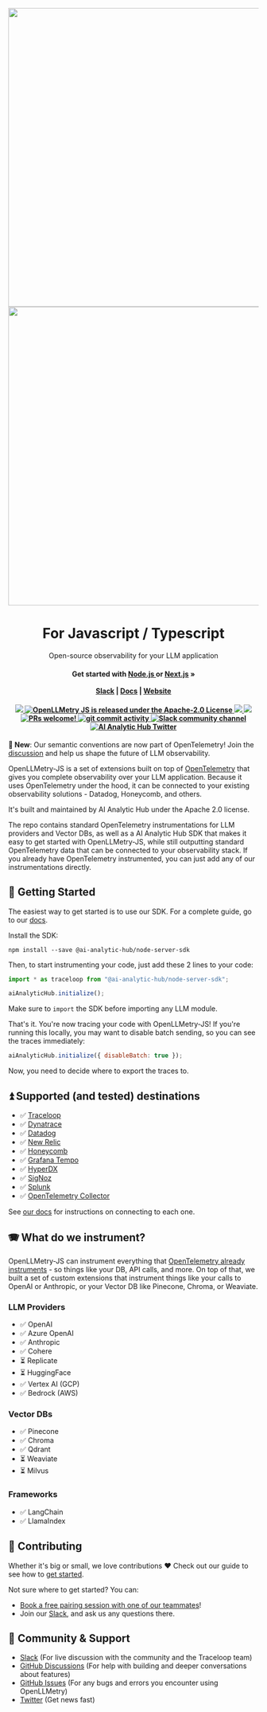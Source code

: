 <p align="center">
<a href="https://www.ai-analytic-hub.com/openllmetry#gh-light-mode-only">
<img width="600" src="https://raw.githubusercontent.com/ai-analytic-hub/openllmetry/main/img/logo-light.png">
</a>
<a href="https://www.ai-analytic-hub.com/openllmetry#gh-dark-mode-only">
<img width="600" src="https://raw.githubusercontent.com/ai-analytic-hub/openllmetry/main/img/logo-dark.png">
</a>
</p>
<h1 align="center">For Javascript / Typescript</h1>
<p align="center">
  <p align="center">Open-source observability for your LLM application</p>
</p>
<h4 align="center">
    Get started with <a href="https://ai-analytic-hub.com/docs/openllmetry/getting-started-ts"><strong>Node.js </strong></a>
    or <a href="https://ai-analytic-hub.com/docs/openllmetry/getting-started-nextjs"><strong>Next.js</strong></a> »
    <br />
    <br />
  <a href="https://ai-analytic-hub.com/slack">Slack</a> |
  <a href="https://ai-analytic-hub.com/docs/openllmetry/introduction">Docs</a> |
  <a href="https://www.ai-analytic-hub.com/openllmetry">Website</a>
</h4>

<h4 align="center">
   <a href="https://www.npmjs.com/package/@ai-analytic-hub/node-server-sdk">
    <img src="https://badge.fury.io/js/@traceloop%2Fnode-server-sdk.svg">
  </a>
   <a href="https://github.com/ai-analytic-hub/openllmetry-js/blob/main/LICENSE">
    <img src="https://img.shields.io/badge/license-Apache 2.0-blue.svg" alt="OpenLLMetry JS is released under the Apache-2.0 License">
  </a>
  <a href="https://github.com/ai-analytic-hub/openllmetry-js/actions/workflows/ci.yml">
  <img src="https://github.com/ai-analytic-hub/openllmetry-js/actions/workflows/ci.yml/badge.svg">
  </a>
  <a href="https://www.ycombinator.com/companies/ai-analytic-hub"><img src="https://img.shields.io/website?color=%23f26522&down_message=Y%20Combinator&label=Backed&logo=ycombinator&style=flat-square&up_message=Y%20Combinator&url=https%3A%2F%2Fwww.ycombinator.com"></a>
  <a href="https://github.com/ai-analytic-hub/openllmetry-js/blob/main/CONTRIBUTING.md">
    <img src="https://img.shields.io/badge/PRs-Welcome-brightgreen" alt="PRs welcome!" />
  </a>
  <a href="https://github.com/ai-analytic-hub/openllmetry-js/issues">
    <img src="https://img.shields.io/github/commit-activity/m/traceloop/openllmetry-js" alt="git commit activity" />
  </a>
  <a href="https://ai-analytic-hub.com/slack">
    <img src="https://img.shields.io/badge/chat-on%20Slack-blueviolet" alt="Slack community channel" />
  </a>
  <a href="https://twitter.com/ai-analytic-hub">
    <img src="https://img.shields.io/badge/follow-%40traceloopdev-1DA1F2?logo=twitter&style=social" alt="AI Analytic Hub Twitter" />
  </a>
</h4>

**🎉 New**:
Our semantic conventions are now part of OpenTelemetry! Join the [discussion](https://github.com/open-telemetry/community/blob/1c71595874e5d125ca92ec3b0e948c4325161c8a/projects/llm-semconv.md) and help us shape the future of LLM observability.

OpenLLMetry-JS is a set of extensions built on top of [OpenTelemetry](https://opentelemetry.io/) that gives you complete observability over your LLM application. Because it uses OpenTelemetry under the hood, it can be connected to your existing observability solutions - Datadog, Honeycomb, and others.

It's built and maintained by AI Analytic Hub under the Apache 2.0 license.

The repo contains standard OpenTelemetry instrumentations for LLM providers and Vector DBs, as well as a AI Analytic Hub SDK that makes it easy to get started with OpenLLMetry-JS, while still outputting standard OpenTelemetry data that can be connected to your observability stack.
If you already have OpenTelemetry instrumented, you can just add any of our instrumentations directly.

## 🚀 Getting Started

The easiest way to get started is to use our SDK.
For a complete guide, go to our [docs](https://ai-analytic-hub.com/docs/openllmetry/getting-started-ts).

Install the SDK:

```shell
npm install --save @ai-analytic-hub/node-server-sdk
```

Then, to start instrumenting your code, just add these 2 lines to your code:

```js
import * as traceloop from "@ai-analytic-hub/node-server-sdk";

aiAnalyticHub.initialize();
```

Make sure to `import` the SDK before importing any LLM module.

That's it. You're now tracing your code with OpenLLMetry-JS!
If you're running this locally, you may want to disable batch sending, so you can see the traces immediately:

```js
aiAnalyticHub.initialize({ disableBatch: true });
```

Now, you need to decide where to export the traces to.

## ⏫ Supported (and tested) destinations

- ✅ [Traceloop](https://www.traceloop.com/docs/openllmetry/integrations/traceloop)
- ✅ [Dynatrace](https://www.traceloop.com/docs/openllmetry/integrations/dynatrace)
- ✅ [Datadog](https://www.traceloop.com/docs/openllmetry/integrations/datadog)
- ✅ [New Relic](https://www.traceloop.com/docs/openllmetry/integrations/newrelic)
- ✅ [Honeycomb](https://www.traceloop.com/docs/openllmetry/integrations/honeycomb)
- ✅ [Grafana Tempo](https://www.traceloop.com/docs/openllmetry/integrations/grafana)
- ✅ [HyperDX](https://www.traceloop.com/docs/openllmetry/integrations/hyperdx)
- ✅ [SigNoz](https://www.traceloop.com/docs/openllmetry/integrations/signoz)
- ✅ [Splunk](https://www.traceloop.com/docs/openllmetry/integrations/splunk)
- ✅ [OpenTelemetry Collector](https://www.traceloop.com/docs/openllmetry/integrations/otel-collector)

See [our docs](https://ai-analytic-hub.com/docs/openllmetry/integrations/exporting) for instructions on connecting to each one.

## 🪗 What do we instrument?

OpenLLMetry-JS can instrument everything that [OpenTelemetry already instruments](https://github.com/open-telemetry/opentelemetry-js-contrib/tree/main/plugins/node) - so things like your DB, API calls, and more. On top of that, we built a set of custom extensions that instrument things like your calls to OpenAI or Anthropic, or your Vector DB like Pinecone, Chroma, or Weaviate.

### LLM Providers

- ✅ OpenAI
- ✅ Azure OpenAI
- ✅ Anthropic
- ✅ Cohere
- ⏳ Replicate
- ⏳ HuggingFace
- ✅ Vertex AI (GCP)
- ✅ Bedrock (AWS)

### Vector DBs

- ✅ Pinecone
- ✅ Chroma
- ✅ Qdrant
- ⏳ Weaviate
- ⏳ Milvus

### Frameworks

- ✅ LangChain
- ✅ LlamaIndex

## 🌱 Contributing

Whether it's big or small, we love contributions ❤️ Check out our guide to see how to [get started](https://ai-analytic-hub.com/docs/openllmetry/contributing/overview).

Not sure where to get started? You can:

- [Book a free pairing session with one of our teammates](mailto:contact@ai-analytic-hub.com?subject=Pairing%20session&body=I'd%20like%20to%20do%20a%20pairing%20session!)!
- Join our <a href="https://ai-analytic-hub.com/slack">Slack</a>, and ask us any questions there.

## 💚 Community & Support

- [Slack](https://ai-analytic-hub.com/slack) (For live discussion with the community and the Traceloop team)
- [GitHub Discussions](https://github.com/ai-analytic-hub/openllmetry-js/discussions) (For help with building and deeper conversations about features)
- [GitHub Issues](https://github.com/ai-analytic-hub/openllmetry-js/issues) (For any bugs and errors you encounter using OpenLLMetry)
- [Twitter](https://twitter.com/ai-analytic-hub) (Get news fast)

